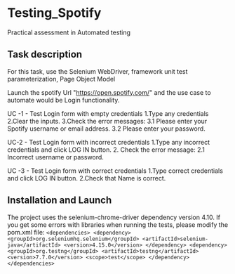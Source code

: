 # Testing_Spotify
Practical assessment in Automated testing

## Task description
For this task, use the Selenium WebDriver, framework unit test parameterization, Page Object Model

Launch the spotify Url "https://open.spotify.com/" and the use case to automate would be Login functionality.

UC -1 - Test Login form with empty credentials 1.Type any credentials 2.Clear the inputs. 3.Check the error messages: 3.1 Please enter your Spotify username or email address. 3.2 Please enter your password.

UC-2 - Test Login form with incorrect credentials 1.Type any incorrect credentials and click LOG IN button. 2. Check the error message: 2.1 Incorrect username or password.

UC -3 - Test Login form with correct credentials 1.Type correct credentials and click LOG IN button. 2.Check that Name is correct.



## Installation and Launch

The project uses the selenium-chrome-driver dependency version 4.10. 
If you get some errors with libraries when running the tests, please modify the pom.xml file:
`<dependencies>
<dependency>
<groupId>org.seleniumhq.selenium</groupId>
<artifactId>selenium-java</artifactId>
<version>4.15.0</version>
</dependency>
<dependency>
<groupId>org.testng</groupId>
<artifactId>testng</artifactId>
<version>7.7.0</version>
<scope>test</scope>
</dependency>
</dependencies>`